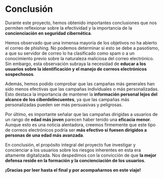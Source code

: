 # Conclusión

Durante este proyecto, hemos obtenido importantes conclusiones que nos permiten reflexionar sobre la efectividad y la importancia de la **concienciación en seguridad cibernética**.

Hemos observado que una inmensa mayoría de los objetivos no ha abierto el correo de phishing. No podemos determinar si esto se debe a pasotismo, a que su servidor de correo lo ha clasificado como spam o a un conocimiento previo sobre la naturaleza maliciosa del correo electrónico. 
Sin embargo, esta observación subraya la necesidad de **educar a los usuarios sobre la identificación y el manejo de correos electrónicos sospechosos**.

Además, hemos podido comprobar que las campañas más generales han sido menos efectivas que las campañas individuales o más personalizadas. 
Esto destaca la importancia de mantener la **información personal lejos del alcance de los ciberdelincuentes**, ya que las campañas más personalizadas pueden ser más persuasivas y peligrosas.

Por último, es importante señalar que las campañas dirigidas a usuarios de un rango de **edad más joven** parecen haber tenido una **eficacia menor**. 
Aunque esto es una noticia alentadora, creemos firmemente que este tipo de correos electrónicos podría ser **más efectivo si fuesen dirigidos a personas de una edad más avanzada**.

En conclusión, el propósito integral del proyecto fue investigar y concienciar a los usuarios sobre los riesgos inherentes en esta era altamente digitalizada. 
Nos despedimos con la convicción de que **la mejor defensa reside en la formación y la concienciación de los usuarios**.

**¡Gracias por leer hasta el final y por acompañarnos en este viaje!**
